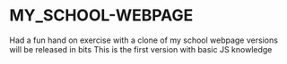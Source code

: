 # MY_SCHOOL-WEBPAGE

Had a fun hand on exercise with a clone of my school webpage
versions will be released in bits
This is the first version with basic JS knowledge

